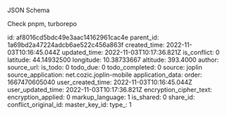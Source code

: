JSON Schema

Check pnpm, turborepo

id: af8016cd5bdc49e3aac14162961cac4e
parent_id: 1a69bd2a47224adcb6ae522c456a863f
created_time: 2022-11-03T10:16:45.044Z
updated_time: 2022-11-03T10:17:36.821Z
is_conflict: 0
latitude: 44.14932500
longitude: 10.38733667
altitude: 393.4000
author: 
source_url: 
is_todo: 0
todo_due: 0
todo_completed: 0
source: joplin
source_application: net.cozic.joplin-mobile
application_data: 
order: 1667470605040
user_created_time: 2022-11-03T10:16:45.044Z
user_updated_time: 2022-11-03T10:17:36.821Z
encryption_cipher_text: 
encryption_applied: 0
markup_language: 1
is_shared: 0
share_id: 
conflict_original_id: 
master_key_id: 
type_: 1